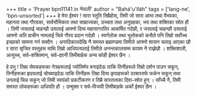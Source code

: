 +++
title = 'Prayer bpn11141 in नेपाली'
author = "Bahá'u'lláh"
tags = ['lang-ne', 'bpn-unsorted']
+++
हे मेरा ईश्वर ! सारा स्तुति तिम्रैहोस्, तिमी जो सारा आभा तथा वैभवका, महानता तथा गौरवका, सार्वभौमिकता तथा साम्राज्यका, उच्चता तथा अनुग्रहका, भय तथा शक्तिका स्रोत हौ । तिमी जसलाई चाहन्छौ उसलाई आफ्नो दिव्य महासागरतिर आकर्षित गर्दछौ, र जसलाई चाहन्छौ उसलाई आफ्नो अति प्राचीन नामलाई चिन्ने गौरव प्रदान गर्दछौ । स्वर्गलोक तथा भूलोकको कसैले पनि तिम्रो सर्वोच्च इच्छाको सामना गर्न सक्दैन । अनादिकालदेखि नै समस्त ब्रह्माण्डमा तिमीले आफ्नो शासन चलाइ आएका छौ र सारा सृजित वस्तुहरू माथि तिम्रो आधिपत्यलाई तिमीले अनन्तकालसम्म कायम नै राख्नेछौ । शक्तिशाली, अत्युच्च, सर्व–शक्तिमान्, सर्व–ज्ञानी तिमीबाहेक अन्य कोही ईश्वर छैन । 

हे प्रभु ! तिम्रा सेवकहरूका नेत्रहरूलाई ज्योतिर्मय बनाइदेऊ ताकि तिनीहरूले तिम्रो दर्शन पाउन सकून्, तिनीहरूका हृदयलाई चोख्याइदेऊ ताकि तिनीहरू तिम्रा दिव्य कृपाहरूको दरबारतर्फ फर्कन सकून् तथा उनलाई चिन्न सकून् जो तिमी स्वयंको प्रकटीकरण र तिम्रै सारतत्वका दिवा–स्रोत हुन् । साँच्चै नै, तिमी समस्त लोकहरूका अधिपति हौ । उन्मुक्त र सर्व–विजयी तिमीबाहके अर्को ईश्वर छैन ।
